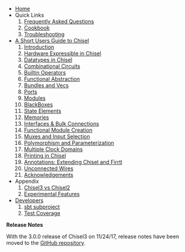 * [Home](Home)
* Quick Links
  1. [Frequently Asked Questions](Frequently-Asked-Questions)
  1. [Cookbook](Cookbook)
  1. [Troubleshooting](Troubleshooting)
* [A Short Users Guide to Chisel](Short-Users-Guide-to-Chisel)
  1. [Introduction](Chisel-Introduction)
  1. [Hardware Expressible in Chisel](Hardware-Expressible-in-Chisel)
  1. [Datatypes in Chisel](Datatypes-in-Chisel)
  1. [Combinational Circuits](Combinational-Circuits)
  1. [Builtin Operators](Builtin-Operators)
  1. [Functional Abstraction](Functional-Abstraction)
  1. [Bundles and Vecs](Bundles-and-Vecs)
  1. [Ports](Ports)
  1. [Modules](Modules)
  1. [BlackBoxes](BlackBoxes)
  1. [State Elements](State-Elements)
  1. [Memories](Memories)
  1. [Interfaces & Bulk Connections](Interfaces-Bulk-Connections)
  1. [Functional Module Creation](Functional-Module-Creation)
  1. [Muxes and Input Selection](Muxes-and-Input-Selection)
  1. [Polymorphism and Parameterization](Polymorphism-and-Parameterization)
  1. [Multiple Clock Domains](Multiple-Clock-Domains)
  1. [Printing in Chisel](Printing-in-Chisel)
  1. [Annotations: Extending Chisel and Firrtl](Annotations-Extending-Chisel-and-Firrtl)
  1. [Unconnected Wires](Unconnected-Wires)
  1. [Acknowledgements](Acknowledgements)
* Appendix
  1. [Chisel3 vs Chisel2](Chisel3-vs-Chisel2)
  1. [Experimental Features](Experimental-Features)
* [Developers](Developers)
  1. [sbt subproject](sbt-subproject)
  1. [Test Coverage](Test-Coverage)
  
 **Release Notes**
 
 With the 3.0.0 release of Chisel3 on 11/24/17, release notes have been moved to the [GitHub repository](https://github.com/freechipsproject/chisel3/releases).
